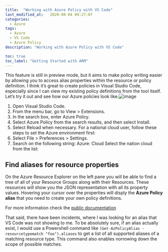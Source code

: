 ```yaml
---
title:  "Working with Azure Policy with VS Code"
last_modified_at:   2020-08-04 09:27:07
categories: 
  - Azure
tags:
  - Azure
  - VS Code
  - Azure Policy
description: "Working with Azure Policy with VS Code"

toc: true
toc_label: "Getting Started with ARM"
---
```


This feature is still in preview mode, but it aims to make policy writing easier by allowing you to access alias properties within the resource or policy definition. I think it’s great to create policies in Visual Studio Code, especially since I can view my existing policy definitions from the tool itself.
Let’s try it out and see how our Azure policies look like.![image](https://github.com/TShau/blogpage/assets/17855499/997e20fc-524c-4bcc-b2ab-17632294c893)



1. Open Visual Studio Code.
2. From the menu bar, go to View > Extensions.
3. In the search box, enter Azure Policy.
4. Select Azure Policy from the search results, and then select Install.
5. Select Reload when necessary.
For a national cloud user, follow these steps to set the Azure environment first:
6. Select File > Preferences > Settings.
7. Search on the following string: Azure: Cloud
Select the nation cloud from the list:

## Find aliases for resource properties

On the Azure Resource Explorer on the left pane you will be able to find a tree of all of your Resource Groups along with their Resources. These resources will show you the JSON representation with all its property values. 
Hovering your cursor over the properties will disply the **Azure Policy alias** that you need to create your own policy definitions. 

For more information check the [public documentation](https://learn.microsoft.com/en-us/azure/governance/policy/how-to/extension-for-vscode)

That said, there have been incidents, where I was looking for an alias that VS Code was not showing to me. To be absolutely sure, if an alias actually exist, I would use a Powershell command  like ````(Get-AzPolicyAlias -resourcetypematch "foo").aliases```` to get a list of all supported aliases of a matching resource type. This command also enables norrowing down the scope of possible matches.

<!-- Doc link--> 
